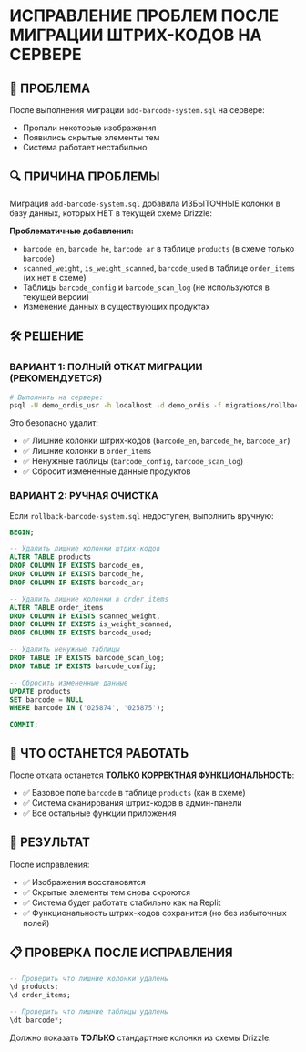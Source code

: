 # ИСПРАВЛЕНИЕ ПРОБЛЕМ ПОСЛЕ МИГРАЦИИ ШТРИХ-КОДОВ НА СЕРВЕРЕ

## 🚨 ПРОБЛЕМА
После выполнения миграции `add-barcode-system.sql` на сервере:
- Пропали некоторые изображения
- Появились скрытые элементы тем
- Система работает нестабильно

## 🔍 ПРИЧИНА ПРОБЛЕМЫ
Миграция `add-barcode-system.sql` добавила ИЗБЫТОЧНЫЕ колонки в базу данных, которых НЕТ в текущей схеме Drizzle:

**Проблематичные добавления:**
- `barcode_en`, `barcode_he`, `barcode_ar` в таблице `products` (в схеме только `barcode`)
- `scanned_weight`, `is_weight_scanned`, `barcode_used` в таблице `order_items` (их нет в схеме)
- Таблицы `barcode_config` и `barcode_scan_log` (не используются в текущей версии)
- Изменение данных в существующих продуктах

## 🛠️ РЕШЕНИЕ

### ВАРИАНТ 1: ПОЛНЫЙ ОТКАТ МИГРАЦИИ (РЕКОМЕНДУЕТСЯ)
```bash
# Выполнить на сервере:
psql -U demo_ordis_usr -h localhost -d demo_ordis -f migrations/rollback-barcode-system.sql
```

Это безопасно удалит:
- ✅ Лишние колонки штрих-кодов (`barcode_en`, `barcode_he`, `barcode_ar`)
- ✅ Лишние колонки в `order_items` 
- ✅ Ненужные таблицы (`barcode_config`, `barcode_scan_log`)
- ✅ Сбросит измененные данные продуктов

### ВАРИАНТ 2: РУЧНАЯ ОЧИСТКА
Если `rollback-barcode-system.sql` недоступен, выполнить вручную:

```sql
BEGIN;

-- Удалить лишние колонки штрих-кодов
ALTER TABLE products 
DROP COLUMN IF EXISTS barcode_en,
DROP COLUMN IF EXISTS barcode_he,
DROP COLUMN IF EXISTS barcode_ar;

-- Удалить лишние колонки в order_items
ALTER TABLE order_items
DROP COLUMN IF EXISTS scanned_weight,
DROP COLUMN IF EXISTS is_weight_scanned,
DROP COLUMN IF EXISTS barcode_used;

-- Удалить ненужные таблицы
DROP TABLE IF EXISTS barcode_scan_log;
DROP TABLE IF EXISTS barcode_config;

-- Сбросить измененные данные
UPDATE products 
SET barcode = NULL
WHERE barcode IN ('025874', '025875');

COMMIT;
```

## 🔧 ЧТО ОСТАНЕТСЯ РАБОТАТЬ

После отката останется **ТОЛЬКО КОРРЕКТНАЯ ФУНКЦИОНАЛЬНОСТЬ**:
- ✅ Базовое поле `barcode` в таблице `products` (как в схеме)
- ✅ Система сканирования штрих-кодов в админ-панели
- ✅ Все остальные функции приложения

## 🎯 РЕЗУЛЬТАТ

После исправления:
- ✅ Изображения восстановятся
- ✅ Скрытые элементы тем снова скроются
- ✅ Система будет работать стабильно как на Replit
- ✅ Функциональность штрих-кодов сохранится (но без избыточных полей)

## 📋 ПРОВЕРКА ПОСЛЕ ИСПРАВЛЕНИЯ

```sql
-- Проверить что лишние колонки удалены
\d products;
\d order_items;

-- Проверить что лишние таблицы удалены
\dt barcode*;
```

Должно показать **ТОЛЬКО** стандартные колонки из схемы Drizzle.